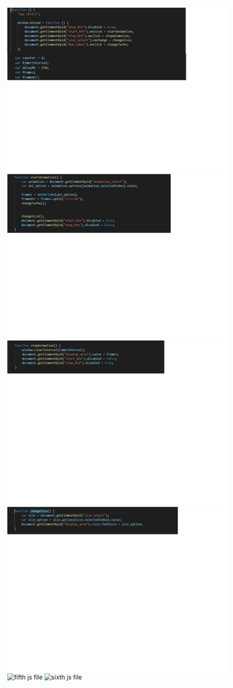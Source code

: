 
![first js file](https://github.com/hgebrekidan/cs445_labs/blob/main/lab4/first.png)
![second js file](https://github.com/hgebrekidan/cs445_labs/blob/main/lab4/second.png)
![third js file](https://github.com/hgebrekidan/cs445_labs/blob/main/lab4/third.png)
![fourth js file](https://github.com/hgebrekidan/cs445_labs/blob/main/lab4/fourth.png)
![fifth js file]()
![sixth js file]()
